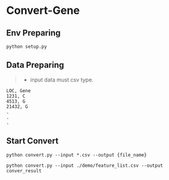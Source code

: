 # Convert-Gene

## Env Preparing
```
python setup.py
```

## Data Preparing
> * input data must csv type.
```
LOC, Gene
1231, C
4513, G
21432, G
.
.
.
```

## Start Convert
```
python convert.py --input *.csv --output {file_name}
```
```
python convert.py --input ./demo/feature_list.csv --output conver_result
```


